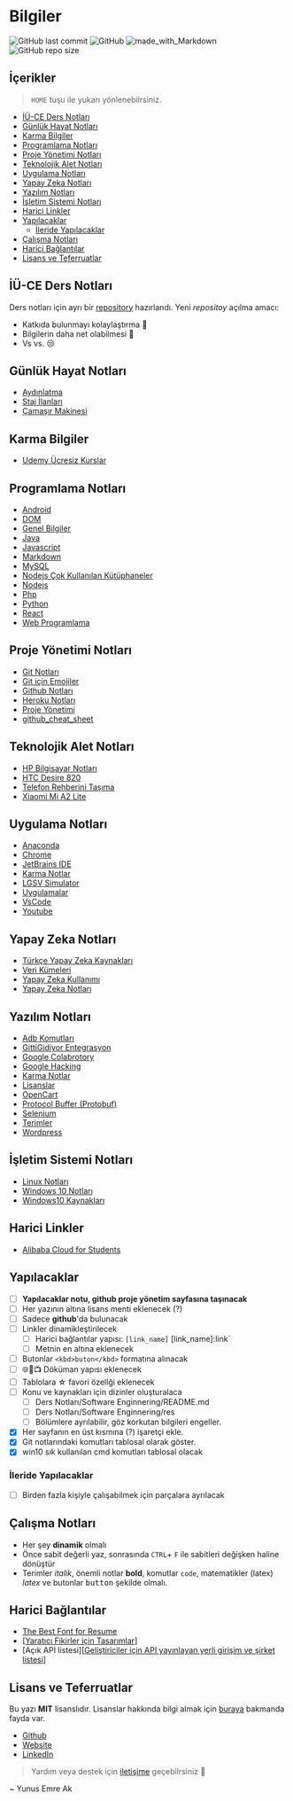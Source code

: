 # Bilgiler <!-- omit in toc -->

![GitHub last commit](https://img.shields.io/github/last-commit/yedhrab/bilgiler.svg?label=Son%20G%C3%BCncelleme&style=popout)
![GitHub](https://img.shields.io/github/license/yedhrab/bilgiler.svg?label=Lisans&style=popout)
![made_with_Markdown](https://img.shields.io/badge/%C4%B0%C3%A7erik-Markdown-blue.svg)
![GitHub repo size](https://img.shields.io/github/repo-size/yedhrab/bilgiler.svg?label=Boyut&style=popout)

## İçerikler <!-- omit in toc -->

> `HOME` tuşu ile yukarı yönlenebilrsiniz.

- [İÜ-CE Ders Notları](#i%CC%87%C3%BC-ce-ders-notlar%C4%B1)
- [Günlük Hayat Notları](#g%C3%BCnl%C3%BCk-hayat-notlar%C4%B1)
- [Karma Bilgiler](#karma-bilgiler)
- [Programlama Notları](#programlama-notlar%C4%B1)
- [Proje Yönetimi Notları](#proje-y%C3%B6netimi-notlar%C4%B1)
- [Teknolojik Alet Notları](#teknolojik-alet-notlar%C4%B1)
- [Uygulama Notları](#uygulama-notlar%C4%B1)
- [Yapay Zeka Notları](#yapay-zeka-notlar%C4%B1)
- [Yazılım Notları](#yaz%C4%B1l%C4%B1m-notlar%C4%B1)
- [İşletim Sistemi Notları](#i%CC%87%C5%9Fletim-sistemi-notlar%C4%B1)
- [Harici Linkler](#harici-linkler)
- [Yapılacaklar](#yap%C4%B1lacaklar)
  - [İleride Yapılacaklar](#i%CC%87leride-yap%C4%B1lacaklar)
- [Çalışma Notları](#%C3%A7al%C4%B1%C5%9Fma-notlar%C4%B1)
- [Harici Bağlantılar](#harici-ba%C4%9Flant%C4%B1lar)
- [Lisans ve Teferruatlar](#lisans-ve-teferruatlar)

## İÜ-CE Ders Notları

Ders notları için ayrı bir [repository][İÜ-CE Ders Notları] hazırlandı. Yeni *repositoy* açılma amacı:

- Katkıda bulunmayı kolaylaştırma 🙏
- Bilgilerin daha net olabilmesi 🗽
- Vs vs. 😒

<!-- Index -->

## Günlük Hayat Notları

- [Aydınlatma](G%C3%BCnl%C3%BCk%20Hayat%20Notlar%C4%B1/Ayd%C4%B1nlatma)
- [Staj İlanları](G%C3%BCnl%C3%BCk%20Hayat%20Notlar%C4%B1/Staj%20%C4%B0lanlar%C4%B1)
- [Çamaşır Makinesi](G%C3%BCnl%C3%BCk%20Hayat%20Notlar%C4%B1/%C3%87ama%C5%9F%C4%B1r%20Makinesi)

## Karma Bilgiler

- [Udemy Ücresiz Kurslar](Karma%20Bilgiler/Udemy%20%C3%9Ccresiz%20Kurslar)

## Programlama Notları

- [Android](Programlama%20Notlar%C4%B1/Android)
- [DOM](Programlama%20Notlar%C4%B1/DOM)
- [Genel Bilgiler](Programlama%20Notlar%C4%B1/Genel%20Bilgiler)
- [Java](Programlama%20Notlar%C4%B1/Java)
- [Javascript](Programlama%20Notlar%C4%B1/Javascript)
- [Markdown](Programlama%20Notlar%C4%B1/Markdown)
- [MySQL](Programlama%20Notlar%C4%B1/MySQL)
- [Nodejs Çok Kullanılan Kütüphaneler](Programlama%20Notlar%C4%B1/Nodejs%20%C3%87ok%20Kullan%C4%B1lan%20K%C3%BCt%C3%BCphaneler)
- [Nodejs](Programlama%20Notlar%C4%B1/Nodejs)
- [Php](Programlama%20Notlar%C4%B1/Php)
- [Python](Programlama%20Notlar%C4%B1/Python)
- [React](Programlama%20Notlar%C4%B1/React)
- [Web Programlama](Programlama%20Notlar%C4%B1/Web%20Programlama)

## Proje Yönetimi Notları

- [Git Notları](Proje%20Y%C3%B6netimi%20Notlar%C4%B1/Git%20Notlar%C4%B1)
- [Git için Emojiler](Proje%20Y%C3%B6netimi%20Notlar%C4%B1/Git%20i%C3%A7in%20Emojiler)
- [Github Notları](Proje%20Y%C3%B6netimi%20Notlar%C4%B1/Github%20Notlar%C4%B1)
- [Heroku Notları](Proje%20Y%C3%B6netimi%20Notlar%C4%B1/Heroku%20Notlar%C4%B1)
- [Proje Yönetimi](Proje%20Y%C3%B6netimi%20Notlar%C4%B1/Proje%20Y%C3%B6netimi)
- [github_cheat_sheet](Proje%20Y%C3%B6netimi%20Notlar%C4%B1/github_cheat_sheet)

## Teknolojik Alet Notları

- [HP Bilgisayar Notları](Teknolojik%20Alet%20Notlar%C4%B1/HP%20Bilgisayar%20Notlar%C4%B1)
- [HTC Desire 820](Teknolojik%20Alet%20Notlar%C4%B1/HTC%20Desire%20820)
- [Telefon Rehberini Taşıma](Teknolojik%20Alet%20Notlar%C4%B1/Telefon%20Rehberini%20Ta%C5%9F%C4%B1ma)
- [Xiaomi Mi A2 Lite](Teknolojik%20Alet%20Notlar%C4%B1/Xiaomi%20Mi%20A2%20Lite)

## Uygulama Notları

- [Anaconda](Uygulama%20Notlar%C4%B1/Anaconda)
- [Chrome](Uygulama%20Notlar%C4%B1/Chrome)
- [JetBrains IDE](Uygulama%20Notlar%C4%B1/JetBrains%20IDE)
- [Karma Notlar](Uygulama%20Notlar%C4%B1/Karma%20Notlar)
- [LGSV Simulator](Uygulama%20Notlar%C4%B1/LGSV%20Simulator)
- [Uygulamalar](Uygulama%20Notlar%C4%B1/Uygulamalar)
- [VsCode](Uygulama%20Notlar%C4%B1/VsCode)
- [Youtube](Uygulama%20Notlar%C4%B1/Youtube)

## Yapay Zeka Notları

- [Türkçe Yapay Zeka Kaynakları](Yapay%20Zeka%20Notlar%C4%B1/T%C3%BCrk%C3%A7e%20Yapay%20Zeka%20Kaynaklar%C4%B1)
- [Veri Kümeleri](Yapay%20Zeka%20Notlar%C4%B1/Veri%20K%C3%BCmeleri)
- [Yapay Zeka Kullanımı](Yapay%20Zeka%20Notlar%C4%B1/Yapay%20Zeka%20Kullan%C4%B1m%C4%B1)
- [Yapay Zeka Notları](Yapay%20Zeka%20Notlar%C4%B1/Yapay%20Zeka%20Notlar%C4%B1)

## Yazılım Notları

- [Adb Komutları](Yaz%C4%B1l%C4%B1m%20Notlar%C4%B1/Adb%20Komutlar%C4%B1)
- [GittiGidiyor Entegrasyon](Yaz%C4%B1l%C4%B1m%20Notlar%C4%B1/GittiGidiyor%20Entegrasyon)
- [Google Colabrotory](Yaz%C4%B1l%C4%B1m%20Notlar%C4%B1/Google%20Colabrotory)
- [Google Hacking](Yaz%C4%B1l%C4%B1m%20Notlar%C4%B1/Google%20Hacking)
- [Karma Notlar](Yaz%C4%B1l%C4%B1m%20Notlar%C4%B1/Karma%20Notlar)
- [Lisanslar](Yaz%C4%B1l%C4%B1m%20Notlar%C4%B1/Lisanslar)
- [OpenCart](Yaz%C4%B1l%C4%B1m%20Notlar%C4%B1/OpenCart)
- [Protocol Buffer (Protobuf)](Yaz%C4%B1l%C4%B1m%20Notlar%C4%B1/Protocol%20Buffer%20%28Protobuf%29)
- [Selenium](Yaz%C4%B1l%C4%B1m%20Notlar%C4%B1/Selenium)
- [Terimler](Yaz%C4%B1l%C4%B1m%20Notlar%C4%B1/Terimler)
- [Wordpress](Yaz%C4%B1l%C4%B1m%20Notlar%C4%B1/Wordpress)

## İşletim Sistemi Notları

- [Linux Notları](%C4%B0%C5%9Fletim%20Sistemi%20Notlar%C4%B1/Linux%20Notlar%C4%B1)
- [Windows 10 Notları](%C4%B0%C5%9Fletim%20Sistemi%20Notlar%C4%B1/Windows%2010%20Notlar%C4%B1)
- [Windows10 Kaynakları](%C4%B0%C5%9Fletim%20Sistemi%20Notlar%C4%B1/Windows10%20Kaynaklar%C4%B1)

<!-- Index -->

## Harici Linkler

- [Alibaba Cloud for Students](https://www.alibabacloud.com/campaign/education)

## Yapılacaklar

- [ ] **Yapılacaklar notu, github proje yönetim sayfasına taşınacak**
- [ ] Her yazının altına lisans menti eklenecek (?)
- [ ] Sadece **github**'da bulunacak
- [ ] Linkler dinamikleştirilecek
  - [ ] Harici bağlantılar yapısı: `[link_name]` [link_name]:link`
  - [ ] Metnin en altına eklenecek
- [ ] Butonlar `<kbd>buton</kbd>` formatına alınacak
- [ ] 🌐📃📺 Döküman yapısı eklenecek
- [ ] Tablolara ☆ favori özellği eklenecek
- [ ] Konu ve kaynakları için dizinler oluşturalaca
  - [ ] Ders Notları/Software Enginnering/README.md
  - [ ] Ders Notları/Software Enginnering/res
  - [ ] Bölümlere ayrılabilir, göz korkutan bilgileri engeller.
- [x] Her sayfanın en üst kısmına (?) işaretçi ekle.
- [x] Git notlarındaki komutları tablosal olarak göster.
- [x] win10 sık kullanılan cmd komutları tablosal olacak

### İleride Yapılacaklar

- [ ] Birden fazla kişiyle çalışabilmek için parçalara ayrılacak

## Çalışma Notları

- Her şey **dinamik** olmalı
- Önce sabit değerli yaz, sonrasında `CTRL`+ `F` ile sabitleri değişken haline dönüştür
- Terimler *italik*, önemli notlar **bold**, komutlar `code`, matematikler (latex) $latex$ ve butonlar <kbd>button</kbd> şekilde olmalı.

## Harici Bağlantılar

- [The Best Font for Resume](https://www.businessnewsdaily.com/5331-best-resume-fonts.html)
- [[Yaratıcı Fikirler için Tasarımlar](https://www.behance.net/)]
- [Açık API listesi][[Geliştiriciler için API yayınlayan yerli girişim ve şirket listesi]]

[Geliştiriciler için API yayınlayan yerli girişim ve şirket listesi]: https://webrazzi.com/2017/07/17/uygulama-programlama-arayuzu-api/

## Lisans ve Teferruatlar

Bu yazı **MIT** lisanslıdır. Lisanslar hakkında bilgi almak için [buraya](https://choosealicense.com/licenses/) bakmanda fayda var.

- [Github](https://github.com/yedhrab)
- [Website](https://yemreak.com)
- [LinkedIn](https://www.linkedin.com/in/yemreak/)

> Yardım veya destek için [iletişime](mailto::yedhrab@gmail.com?subject=Bilgiler%20%7C%20Github) geçebilrsiniz 🤗

~ Yunus Emre Ak

[İÜ-CE Ders Notları]: https://github.com/yedhrab/IU-CE-DersNotlari